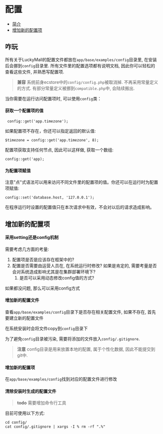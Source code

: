 # 配置

- [简介](#introduction)
- [增加新的配置项](#new-configuration-item)

<a name="introduction"></a>
## 咋玩

所有关于LuckyMall的配置文件都放在`app/base/examples/config`目录里, 在安装后会挪到`config`目录里. 所有文件里的配置选项都有说明文档, 因此你可以轻松的查看这些文件, 并熟悉写配置项.

> **兼容** 系统前身ecstore中的`config/config.php`被取消掉. 不再采用常量定义的方式. 有部分常量定义被挪到`compatible.php`中, 会陆续搬出.


当你需要在运行访问配置项时, 可以使用`config`类：

#### 获取一个配置项的值

     config::get('app.timezone');

如果配置项不存在，你还可以指定返回的默认值:

    $timezone = config::get('app.timezone', 8);

配置项获取支持任何节点, 因此可以这样做, 获取一个数组:

    config::get('app);

#### 为配置项赋值
注意"点"式语法可以用来访问不同文件里的配置项的值。你还可以在运行时为配置项赋值:

	config::set('database.host, '127.0.0.1');

在程序运行时设置的配置值只在本次请求中有效，不会对以后的请求造成影响。

<a name="new-configuration-item"></a>

## 增加新的配置项
#### 采用setting还是config机制
需要考虑几方面的考量:

1. 配置项是否是应该存在框架中的?
1. 配置是否需要由运营人员在, 在系统运行时修改? 如果是肯定的, 需要考量是否会对系统造成影响尤其是在集群部署环境下?
   1. 是否可以采用动态修改config值的方式?

如果都没问题, 那么可以采用config方式

#### 增加新的配置文件
查看`app/base/examples/config`目录下是否存在相关配置文件, 如果不存在, 首先要建立新的配置文件

在系统安装时会将文件copy到`config`目录下

为了避免`config`目录被污染, 需要将添加的文件放入`config/.gitignore`.

> **注意** config目录是用来放置本地的配置, 属于个性化数据, 因此不能提交到git中. 

#### 增加新的配置项
在`app/base/examples/config`找到对应的配置文件进行修改

<a name="compatible"></a>

#### 清除安装时生成的配置文件

> **todo** 需要增加命令行工具

目前可使用以下方式:

    cd config/
    cat config/.gitignore | xargs -I % rm -rf ".%"


